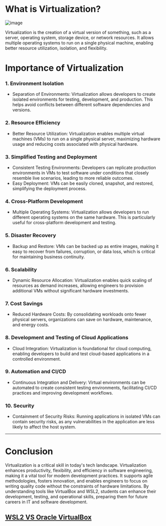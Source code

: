 # What is Virtualization?
![image](https://github.com/user-attachments/assets/66c92d6b-6f2e-40ec-abe2-29d58b6dbfac)

Virtualization is the creation of a virtual version of something, such as a server, operating system, storage device, or network resources. It allows multiple operating systems to run on a single physical machine, enabling better resource utilization, isolation, and flexibility.

# Importance of Virtualization

### 1. Environment Isolation
* Separation of Environments: Virtualization allows developers to create isolated environments for testing, development, and production. This helps avoid conflicts between different software dependencies and versions.
### 2. Resource Efficiency
* Better Resource Utilization: Virtualization enables multiple virtual machines (VMs) to run on a single physical server, maximizing hardware usage and reducing costs associated with physical hardware.
### 3. Simplified Testing and Deployment
* Consistent Testing Environments: Developers can replicate production environments in VMs to test software under conditions that closely resemble live scenarios, leading to more reliable outcomes.
* Easy Deployment: VMs can be easily cloned, snapshot, and restored, simplifying the deployment process.
### 4. Cross-Platform Development
* Multiple Operating Systems: Virtualization allows developers to run different operating systems on the same hardware. This is particularly useful for cross-platform development and testing.
### 5. Disaster Recovery
* Backup and Restore: VMs can be backed up as entire images, making it easy to recover from failures, corruption, or data loss, which is critical for maintaining business continuity.
### 6. Scalability
* Dynamic Resource Allocation: Virtualization enables quick scaling of resources as demand increases, allowing engineers to provision additional VMs without significant hardware investments.
### 7. Cost Savings
* Reduced Hardware Costs: By consolidating workloads onto fewer physical servers, organizations can save on hardware, maintenance, and energy costs.
### 8. Development and Testing of Cloud Applications
* Cloud Integration: Virtualization is foundational for cloud computing, enabling developers to build and test cloud-based applications in a controlled environment.
### 9. Automation and CI/CD
* Continuous Integration and Delivery: Virtual environments can be automated to create consistent testing environments, facilitating CI/CD practices and improving development workflows.
### 10. Security
* Containment of Security Risks: Running applications in isolated VMs can contain security risks, as any vulnerabilities in the application are less likely to affect the host system.

***

# Conclusion
Virtualization is a critical skill in today's tech landscape. Virtualization enhances productivity, flexibility, and efficiency in software engineering, making it a vital tool for modern development practices. It supports agile methodologies, fosters innovation, and enables engineers to focus on writing quality code without the constraints of hardware limitations. By understanding tools like VirtualBox and WSL2, students can enhance their development, testing, and operational skills, preparing them for future careers in IT and software development. 

## [WSL2 VS Oracle VirtualBox](wsl2vsvirtualbox.md)
